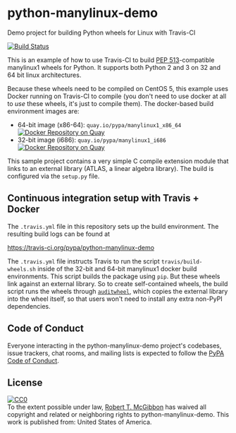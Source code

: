 python-manylinux-demo
=====================
Demo project for building Python wheels for Linux with Travis-CI

[![Build Status](https://travis-ci.org/pypa/python-manylinux-demo.svg?branch=master)](https://travis-ci.org/pypa/python-manylinux-demo)


This is an example of how to use Travis-CI to build
[PEP 513](https://www.python.org/dev/peps/pep-0513/)-compatible manylinux1
wheels for Python. It supports both Python 2 and 3 on 32 and 64 bit linux
architectures.

Because these wheels need to be compiled on CentOS 5, this example uses Docker
running on Travis-CI to compile (you don't need to use docker at all to _use_
these wheels, it's just to compile them). The docker-based build environment
images are:

- 64-bit image (x86-64): ``quay.io/pypa/manylinux1_x86_64`` [![Docker Repository on Quay](https://quay.io/repository/pypa/manylinux1_x86_64/status "Docker Repository on Quay")](https://quay.io/repository/pypa/manylinux1_x86_64)
- 32-bit image (i686): ``quay.io/pypa/manylinux1_i686`` [![Docker Repository on Quay](https://quay.io/repository/pypa/manylinux1_i686/status "Docker Repository on Quay")](https://quay.io/repository/pypa/manylinux1_i686)

This sample project contains a very simple C compile extension module that links
to an external library (ATLAS, a linear algebra library). The build is
configured via the `setup.py` file.

Continuous integration setup with Travis + Docker
-------------------------------------------------

The `.travis.yml` file in this repository sets up the build environment. The
resulting build logs can be found at

  https://travis-ci.org/pypa/python-manylinux-demo

The `.travis.yml` file instructs Travis to run the script
`travis/build-wheels.sh` inside of the 32-bit and 64-bit manylinux1 docker
build environments. This script builds the package using `pip`. But these
wheels link against an external library. So to create self-contained wheels,
the build script runs the wheels through
[`auditwheel`](https://pypi.python.org/pypi/auditwheel), which copies the external
library into the wheel itself, so that users won't need to install any extra non-PyPI
dependencies.

Code of Conduct
---------------

Everyone interacting in the python-manylinux-demo project's codebases, issue trackers,
chat rooms, and mailing lists is expected to follow the
[PyPA Code of Conduct](https://www.pypa.io/en/latest/code-of-conduct/).

License
-------

<p xmlns:dct="http://purl.org/dc/terms/" xmlns:vcard="http://www.w3.org/2001/vcard-rdf/3.0#">
  <a rel="license"
     href="https://creativecommons.org/publicdomain/zero/1.0/">
    <img src="https://i.creativecommons.org/p/zero/1.0/88x31.png" style="border-style: none;" alt="CC0" />
  </a>
  <br />
  To the extent possible under law,
  <a rel="dct:publisher"
     href="https://github.com/rmcgibbo">
    <span property="dct:title">Robert T. McGibbon</span></a>
  has waived all copyright and related or neighboring rights to
  <span property="dct:title">python-manylinux-demo</span>.
This work is published from:
<span property="vcard:Country" datatype="dct:ISO3166"
      content="US" about="https://github.com/pypa/python-manylinux-demo">
  United States of America</span>.
</p>
